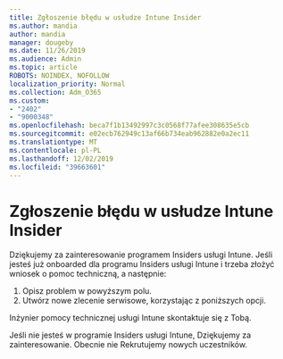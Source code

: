 ```yaml
---
title: Zgłoszenie błędu w usłudze Intune Insider
ms.author: mandia
author: mandia
manager: dougeby
ms.date: 11/26/2019
ms.audience: Admin
ms.topic: article
ROBOTS: NOINDEX, NOFOLLOW
localization_priority: Normal
ms.collection: Adm_O365
ms.custom:
- "2402"
- "9000348"
ms.openlocfilehash: beca7f1b13492997c3c0568f77afee308635e5cb
ms.sourcegitcommit: e02ecb762949c13af66b734eab962882e0a2ec11
ms.translationtype: MT
ms.contentlocale: pl-PL
ms.lasthandoff: 12/02/2019
ms.locfileid: "39663601"
---
```

# <a name="intune-insider-bug-filing"></a>Zgłoszenie błędu w usłudze Intune Insider

Dziękujemy za zainteresowanie programem Insiders usługi Intune. Jeśli jesteś już onboarded dla programu Insiders usługi Intune i trzeba złożyć wniosek o pomoc techniczną, a następnie:

1. Opisz problem w powyższym polu.
2. Utwórz nowe zlecenie serwisowe, korzystając z poniższych opcji.

Inżynier pomocy technicznej usługi Intune skontaktuje się z Tobą.

Jeśli nie jesteś w programie Insiders usługi Intune, Dziękujemy za zainteresowanie. Obecnie nie Rekrutujemy nowych uczestników.
